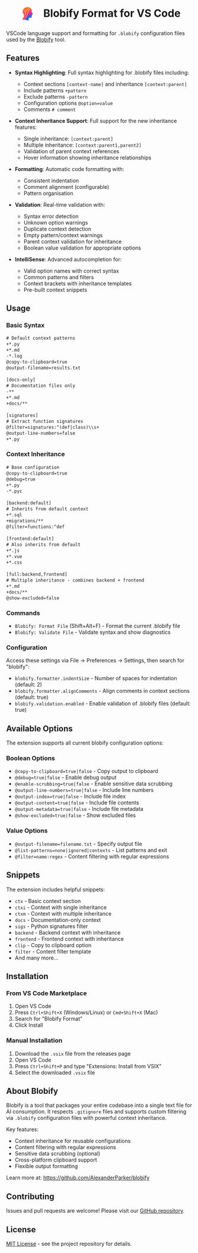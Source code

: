 <div align="center">
  <h1>
  <img alt="Blobify" src="icon.png" width="48" height="48" style="vertical-align: middle; margin-right: 12px;">
    Blobify Format for VS Code
  </h1>
</div>

VSCode language support and formatting for `.blobify` configuration files used by the [Blobify](https://github.com/AlexanderParker/blobify) tool.

## Features

- **Syntax Highlighting**: Full syntax highlighting for .blobify files including:

  - Context sections `[context-name]` and inheritance `[context:parent]`
  - Include patterns `+pattern`
  - Exclude patterns `-pattern`
  - Configuration options `@option=value`
  - Comments `# comment`

- **Context Inheritance Support**: Full support for the new inheritance features:

  - Single inheritance: `[context:parent]`
  - Multiple inheritance: `[context:parent1,parent2]`
  - Validation of parent context references
  - Hover information showing inheritance relationships

- **Formatting**: Automatic code formatting with:

  - Consistent indentation
  - Comment alignment (configurable)
  - Pattern organisation

- **Validation**: Real-time validation with:

  - Syntax error detection
  - Unknown option warnings
  - Duplicate context detection
  - Empty pattern/context warnings
  - Parent context validation for inheritance
  - Boolean value validation for appropriate options

- **IntelliSense**: Advanced autocompletion for:
  - Valid option names with correct syntax
  - Common patterns and filters
  - Context brackets with inheritance templates
  - Pre-built context snippets

## Usage

### Basic Syntax

```blobify
# Default context patterns
+*.py
+*.md
-*.log
@copy-to-clipboard=true
@output-filename=results.txt

[docs-only]
# Documentation files only
-**
+*.md
+docs/**

[signatures]
# Extract function signatures
@filter=signatures:^(def|class)\\s+
@output-line-numbers=false
+*.py
```

### Context Inheritance

```blobify
# Base configuration
@copy-to-clipboard=true
@debug=true
+*.py
-*.pyc

[backend:default]
# Inherits from default context
+*.sql
+migrations/**
@filter=functions:^def

[frontend:default]
# Also inherits from default
+*.js
+*.vue
+*.css

[full:backend,frontend]
# Multiple inheritance - combines backend + frontend
+*.md
+docs/**
@show-excluded=false
```

### Commands

- `Blobify: Format File` (Shift+Alt+F) - Format the current .blobify file
- `Blobify: Validate File` - Validate syntax and show diagnostics

### Configuration

Access these settings via File → Preferences → Settings, then search for "blobify":

- `blobify.formatter.indentSize` - Number of spaces for indentation (default: 2)
- `blobify.formatter.alignComments` - Align comments in context sections (default: true)
- `blobify.validation.enabled` - Enable validation of .blobify files (default: true)

## Available Options

The extension supports all current blobify configuration options:

### Boolean Options

- `@copy-to-clipboard=true|false` - Copy output to clipboard
- `@debug=true|false` - Enable debug output
- `@enable-scrubbing=true|false` - Enable sensitive data scrubbing
- `@output-line-numbers=true|false` - Include line numbers
- `@output-index=true|false` - Include file index
- `@output-content=true|false` - Include file contents
- `@output-metadata=true|false` - Include file metadata
- `@show-excluded=true|false` - Show excluded files

### Value Options

- `@output-filename=filename.txt` - Specify output file
- `@list-patterns=none|ignored|contexts` - List patterns and exit
- `@filter=name:regex` - Content filtering with regular expressions

## Snippets

The extension includes helpful snippets:

- `ctx` - Basic context section
- `ctxi` - Context with single inheritance
- `ctxm` - Context with multiple inheritance
- `docs` - Documentation-only context
- `sigs` - Python signatures filter
- `backend` - Backend context with inheritance
- `frontend` - Frontend context with inheritance
- `clip` - Copy to clipboard option
- `filter` - Content filter template
- And many more...

## Installation

### From VS Code Marketplace

1. Open VS Code
2. Press `Ctrl+Shift+X` (Windows/Linux) or `Cmd+Shift+X` (Mac)
3. Search for "Blobify Format"
4. Click Install

### Manual Installation

1. Download the `.vsix` file from the releases page
2. Open VS Code
3. Press `Ctrl+Shift+P` and type "Extensions: Install from VSIX"
4. Select the downloaded `.vsix` file

## About Blobify

Blobify is a tool that packages your entire codebase into a single text file for AI consumption. It respects `.gitignore` files and supports custom filtering via `.blobify` configuration files with powerful context inheritance.

Key features:

- Context inheritance for reusable configurations
- Content filtering with regular expressions
- Sensitive data scrubbing (optional)
- Cross-platform clipboard support
- Flexible output formatting

Learn more at: https://github.com/AlexanderParker/blobify

## Contributing

Issues and pull requests are welcome! Please visit our [GitHub repository](https://github.com/AlexanderParker/blobify/blobify-format).

## License

[MIT License](LICENSE) - see the project repository for details.
